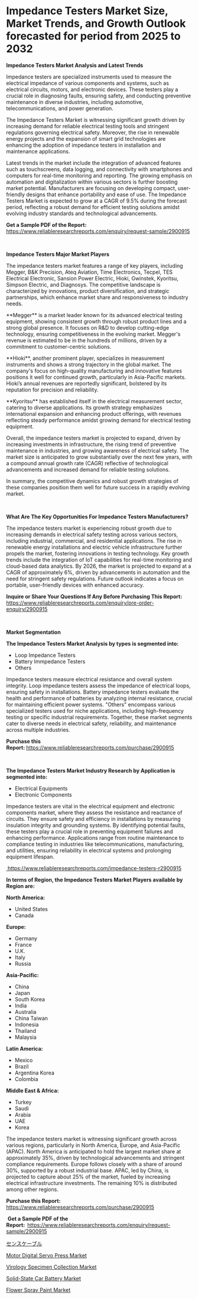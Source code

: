 <p><h1>Impedance Testers Market Size, Market Trends, and Growth Outlook forecasted for period from 2025 to 2032</h1></p><p><strong>Impedance Testers Market Analysis and Latest Trends</strong></p>
<p><p>Impedance testers are specialized instruments used to measure the electrical impedance of various components and systems, such as electrical circuits, motors, and electronic devices. These testers play a crucial role in diagnosing faults, ensuring safety, and conducting preventive maintenance in diverse industries, including automotive, telecommunications, and power generation.</p><p>The Impedance Testers Market is witnessing significant growth driven by increasing demand for reliable electrical testing tools and stringent regulations governing electrical safety. Moreover, the rise in renewable energy projects and the expansion of smart grid technologies are enhancing the adoption of impedance testers in installation and maintenance applications.</p><p>Latest trends in the market include the integration of advanced features such as touchscreens, data logging, and connectivity with smartphones and computers for real-time monitoring and reporting. The growing emphasis on automation and digitalization within various sectors is further boosting market potential. Manufacturers are focusing on developing compact, user-friendly designs that enhance portability and ease of use. The Impedance Testers Market is expected to grow at a CAGR of 9.5% during the forecast period, reflecting a robust demand for efficient testing solutions amidst evolving industry standards and technological advancements.</p></p>
<p><strong>Get a Sample PDF of the Report:&nbsp;</strong> <a href="https://www.reliableresearchreports.com/enquiry/request-sample/2900915?utm_campaign=48&utm_medium=2&utm_source=Github&utm_content=ia&utm_term=16032025&utm_id=impedance-testers">https://www.reliableresearchreports.com/enquiry/request-sample/2900915</a></p>
<p>&nbsp;</p>
<p><strong>Impedance Testers Major Market Players</strong></p>
<p><p>The impedance testers market features a range of key players, including Megger, B&K Precision, Ateq Aviation, Time Electronics, Tecpel, TES Electrical Electronic, Sansion Power Electric, Hioki, Gwinstek, Kyoritsu, Simpson Electric, and Diagnosys. The competitive landscape is characterized by innovations, product diversification, and strategic partnerships, which enhance market share and responsiveness to industry needs.</p><p>**Megger** is a market leader known for its advanced electrical testing equipment, showing consistent growth through robust product lines and a strong global presence. It focuses on R&D to develop cutting-edge technology, ensuring competitiveness in the evolving market. Megger's revenue is estimated to be in the hundreds of millions, driven by a commitment to customer-centric solutions.</p><p>**Hioki**, another prominent player, specializes in measurement instruments and shows a strong trajectory in the global market. The company's focus on high-quality manufacturing and innovative features positions it well for continued growth, particularly in Asia-Pacific markets. Hioki’s annual revenues are reportedly significant, bolstered by its reputation for precision and reliability.</p><p>**Kyoritsu** has established itself in the electrical measurement sector, catering to diverse applications. Its growth strategy emphasizes international expansion and enhancing product offerings, with revenues reflecting steady performance amidst growing demand for electrical testing equipment.</p><p>Overall, the impedance testers market is projected to expand, driven by increasing investments in infrastructure, the rising trend of preventive maintenance in industries, and growing awareness of electrical safety. The market size is anticipated to grow substantially over the next few years, with a compound annual growth rate (CAGR) reflective of technological advancements and increased demand for reliable testing solutions.</p><p>In summary, the competitive dynamics and robust growth strategies of these companies position them well for future success in a rapidly evolving market.</p></p>
<p>&nbsp;</p>
<p><strong>What Are The Key Opportunities For Impedance Testers Manufacturers?</strong></p>
<p><p>The impedance testers market is experiencing robust growth due to increasing demands in electrical safety testing across various sectors, including industrial, commercial, and residential applications. The rise in renewable energy installations and electric vehicle infrastructure further propels the market, fostering innovations in testing technology. Key growth trends include the integration of IoT capabilities for real-time monitoring and cloud-based data analytics. By 2026, the market is projected to expand at a CAGR of approximately 6%, driven by advancements in automation and the need for stringent safety regulations. Future outlook indicates a focus on portable, user-friendly devices with enhanced accuracy.</p></p>
<p><strong>Inquire or Share Your Questions If Any Before Purchasing This Report:</strong> <a href="https://www.reliableresearchreports.com/enquiry/pre-order-enquiry/2900915?utm_campaign=48&utm_medium=2&utm_source=Github&utm_content=ia&utm_term=16032025&utm_id=impedance-testers">https://www.reliableresearchreports.com/enquiry/pre-order-enquiry/2900915</a></p>
<p>&nbsp;</p>
<p><strong>Market Segmentation</strong></p>
<p><strong>The Impedance Testers Market Analysis by types is segmented into:</strong></p>
<p><ul><li>Loop Impedance Testers</li><li>Battery Immpedance Testers</li><li>Others</li></ul></p>
<p><p>Impedance testers measure electrical resistance and overall system integrity. Loop impedance testers assess the impedance of electrical loops, ensuring safety in installations. Battery impedance testers evaluate the health and performance of batteries by analyzing internal resistance, crucial for maintaining efficient power systems. "Others" encompass various specialized testers used for niche applications, including high-frequency testing or specific industrial requirements. Together, these market segments cater to diverse needs in electrical safety, reliability, and maintenance across multiple industries.</p></p>
<p><strong>Purchase this Report:&nbsp;</strong><a href="https://www.reliableresearchreports.com/purchase/2900915?utm_campaign=48&utm_medium=2&utm_source=Github&utm_content=ia&utm_term=16032025&utm_id=impedance-testers">https://www.reliableresearchreports.com/purchase/2900915</a></p>
<p>&nbsp;</p>
<p><strong>The Impedance Testers Market Industry Research by Application is segmented into:</strong></p>
<p><ul><li>Electrical Equipments</li><li>Electronic Components</li></ul></p>
<p><p>Impedance testers are vital in the electrical equipment and electronic components market, where they assess the resistance and reactance of circuits. They ensure safety and efficiency in installations by measuring insulation integrity and grounding systems. By identifying potential faults, these testers play a crucial role in preventing equipment failures and enhancing performance. Applications range from routine maintenance to compliance testing in industries like telecommunications, manufacturing, and utilities, ensuring reliability in electrical systems and prolonging equipment lifespan.</p></p>
<p><a href="https://www.reliableresearchreports.com/impedance-testers-r2900915?utm_campaign=48&utm_medium=2&utm_source=Github&utm_content=ia&utm_term=16032025&utm_id=impedance-testers">&nbsp;https://www.reliableresearchreports.com/impedance-testers-r2900915</a></p>
<p><strong>In terms of Region, the Impedance Testers Market Players available by Region are:</strong></p>
<p>
    <p> <strong> North America: </strong>
        <ul>
            <li>United States</li>
            <li>Canada</li>
        </ul>
        </p> 
    <p> <strong> Europe: </strong>
        <ul>
            <li>Germany</li>
            <li>France</li>
            <li>U.K.</li>
            <li>Italy</li>
            <li>Russia</li>
        </ul>
        </p> 
    <p> <strong> Asia-Pacific: </strong>
        <ul>
            <li>China</li>
            <li>Japan</li>
            <li>South Korea</li>
            <li>India</li>
            <li>Australia</li>
            <li>China Taiwan</li>
            <li>Indonesia</li>
            <li>Thailand</li>
            <li>Malaysia</li>
        </ul>
        </p> 
    <p> <strong> Latin America: </strong>
        <ul>
            <li>Mexico</li>
            <li>Brazil</li>
            <li>Argentina Korea</li>
            <li>Colombia</li>
        </ul>
        </p> 
    <p> <strong> Middle East & Africa: </strong>
        <ul>
            <li>Turkey</li>
            <li>Saudi</li>
            <li>Arabia</li>
            <li>UAE</li>
            <li>Korea</li>
        </ul>
    </p>
    </p>
<p><p>The impedance testers market is witnessing significant growth across various regions, particularly in North America, Europe, and Asia-Pacific (APAC). North America is anticipated to hold the largest market share at approximately 35%, driven by technological advancements and stringent compliance requirements. Europe follows closely with a share of around 30%, supported by a robust industrial base. APAC, led by China, is projected to capture about 25% of the market, fueled by increasing electrical infrastructure investments. The remaining 10% is distributed among other regions.</p></p>
<p><strong>Purchase this Report: </strong><a href="https://www.reliableresearchreports.com/purchase/2900915?utm_campaign=48&utm_medium=2&utm_source=Github&utm_content=ia&utm_term=16032025&utm_id=impedance-testers">https://www.reliableresearchreports.com/purchase/2900915</a></p>
<p>&nbsp;<strong>Get a Sample PDF of the Report:&nbsp;&nbsp;</strong><a href="https://www.reliableresearchreports.com/enquiry/request-sample/2900915?utm_campaign=48&utm_medium=2&utm_source=Github&utm_content=ia&utm_term=16032025&utm_id=impedance-testers">https://www.reliableresearchreports.com/enquiry/request-sample/2900915</a></p>
<p><strong></strong></p>
<p><p><a href="https://github.com/lababdou/Market-Research-Report-List-7/blob/main/323966545776.md?utm_campaign=48&utm_medium=2&utm_source=Github&utm_content=ia&utm_term=16032025&utm_id=impedance-testers">センスケーブル</a></p><p><a href="https://github.com/berkemiars2j/Market-Research-Report-List-1/blob/main/motor-digital-servo-press-market.md?utm_campaign=48&utm_medium=2&utm_source=Github&utm_content=ia&utm_term=16032025&utm_id=impedance-testers">Motor Digital Servo Press Market</a></p><p><a href="https://github.com/lalkobrinarb/Market-Research-Report-List-1/blob/main/virology-specimen-collection-market.md?utm_campaign=48&utm_medium=2&utm_source=Github&utm_content=ia&utm_term=16032025&utm_id=impedance-testers">Virology Specimen Collection Market</a></p><p><a href="https://github.com/hutchkloor4x/Market-Research-Report-List-1/blob/main/solid-state-car-battery-market.md?utm_campaign=48&utm_medium=2&utm_source=Github&utm_content=ia&utm_term=16032025&utm_id=impedance-testers">Solid-State Car Battery Market</a></p><p><a href="https://github.com/variothonia/Market-Research-Report-List-1/blob/main/flower-spray-paint-market.md?utm_campaign=48&utm_medium=2&utm_source=Github&utm_content=ia&utm_term=16032025&utm_id=impedance-testers">Flower Spray Paint Market</a></p></p>